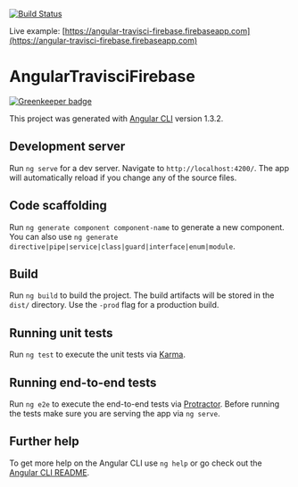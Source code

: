 [![Build Status](https://travis-ci.org/loiane/angular-travisci-firebase.svg?branch=master)](https://travis-ci.org/loiane/angular-travisci-firebase)

Live example: [https://angular-travisci-firebase.firebaseapp.com](https://angular-travisci-firebase.firebaseapp.com)

# AngularTravisciFirebase

[![Greenkeeper badge](https://badges.greenkeeper.io/loiane/angular-travisci-firebase.svg)](https://greenkeeper.io/)

This project was generated with [Angular CLI](https://github.com/angular/angular-cli) version 1.3.2.

## Development server

Run `ng serve` for a dev server. Navigate to `http://localhost:4200/`. The app will automatically reload if you change any of the source files.

## Code scaffolding

Run `ng generate component component-name` to generate a new component. You can also use `ng generate directive|pipe|service|class|guard|interface|enum|module`.

## Build

Run `ng build` to build the project. The build artifacts will be stored in the `dist/` directory. Use the `-prod` flag for a production build.

## Running unit tests

Run `ng test` to execute the unit tests via [Karma](https://karma-runner.github.io).

## Running end-to-end tests

Run `ng e2e` to execute the end-to-end tests via [Protractor](http://www.protractortest.org/).
Before running the tests make sure you are serving the app via `ng serve`.

## Further help

To get more help on the Angular CLI use `ng help` or go check out the [Angular CLI README](https://github.com/angular/angular-cli/blob/master/README.md).
